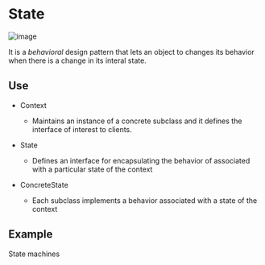 # State

![image](https://github.com/user-attachments/assets/61803ac2-a3bd-4dc2-a56f-ad3d3fdca5b2)

It is a _behavioral_ design pattern that lets an object to changes its behavior when there is a change in its interal state.

## Use

 - Context
   - Maintains an instance of a concrete subclass and it defines the interface of interest to clients.
 - State
   - Defines an interface for encapsulating the behavior of associated with a particular state of the context

 - ConcreteState
   - Each subclass implements a behavior associated with a state of the context

## Example

State machines

